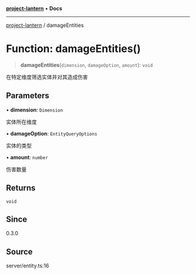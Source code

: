 [**project-lantern**](../README.md) • **Docs**

***

[project-lantern](../globals.md) / damageEntities

# Function: damageEntities()

> **damageEntities**(`dimension`, `damageOption`, `amount`): `void`

在特定维度筛选实体并对其造成伤害

## Parameters

• **dimension**: `Dimension`

实体所在维度

• **damageOption**: `EntityQueryOptions`

实体的类型

• **amount**: `number`

伤害数量

## Returns

`void`

## Since

0.3.0

## Source

server/entity.ts:16
